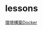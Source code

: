 # lessons

[環境構築Docker](https://github.com/nekakoshi/lessons/wiki/SimpleMap:-%E9%96%8B%E7%99%BA%E7%92%B0%E5%A2%83%E6%A7%8B%E7%AF%89(Docker))
